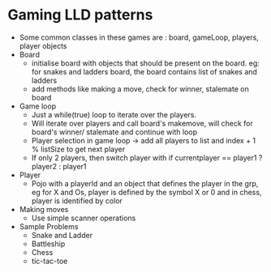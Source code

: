 # Gaming LLD patterns


 - Some common classes in these games are : board, gameLoop, players, player objects
 - Board
   - initialise board with objects that should be present on the board. eg: for snakes and ladders board, the board contains list of snakes and ladders
   - add methods like making a move, check for winner, stalemate on board
 - Game loop
    - Just a while(true) loop to iterate over the players.
    - Will iterate over players and call board's makemove, will check for board's winner/ stalemate and continue with loop
    - Player selection in game loop -> add all players to list and index + 1 % listSize to get  next player
    - If only 2 players, then switch player with if currentplayer == player1 ? player2 : player1
 - Player
   - Pojo with a playerId and an object that defines the player in the grp, eg for X and Os, player is defined by the symbol X or 0 and in chess, player is identified by color     
 - Making moves
    - Use simple scanner operations
 - Sample Problems
   - Snake and Ladder
   - Battleship
   - Chess
   - tic-tac-toe
